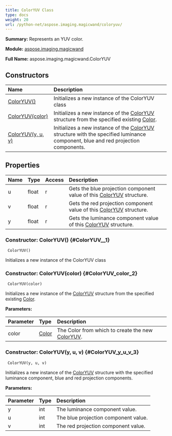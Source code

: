 ```yaml
---
title: ColorYUV Class
type: docs
weight: 20
url: /python-net/aspose.imaging.magicwand/coloryuv/
---
```


**Summary:** Represents an YUV color.

**Module:** [aspose.imaging.magicwand](/imaging/python-net/aspose.imaging.magicwand/)

**Full Name:** aspose.imaging.magicwand.ColorYUV

## **Constructors**
| **Name** | **Description** |
| :- | :- |
| [ColorYUV()](#ColorYUV__1) | Initializes a new instance of the ColorYUV class |
| [ColorYUV(color)](#ColorYUV_color_2) | Initializes a new instance of the [ColorYUV](/imaging/python-net/aspose.imaging.magicwand/coloryuv/) structure from the specified existing [Color](/imaging/python-net/aspose.imaging/color/). |
| [ColorYUV(y, u, v)](#ColorYUV_y_u_v_3) | Initializes a new instance of the [ColorYUV](/imaging/python-net/aspose.imaging.magicwand/coloryuv/) structure with the specified luminance component, blue and red projection components. |
## **Properties**
| **Name** | **Type** | **Access** | **Description** |
| :- | :- | :- | :- |
| u | float | r | Gets the blue projection component value of this [ColorYUV](/imaging/python-net/aspose.imaging.magicwand/coloryuv/) structure. |
| v | float | r | Gets the red projection component value of this [ColorYUV](/imaging/python-net/aspose.imaging.magicwand/coloryuv/) structure. |
| y | float | r | Gets the luminance component value of this [ColorYUV](/imaging/python-net/aspose.imaging.magicwand/coloryuv/) structure. |


### Constructor: ColorYUV() {#ColorYUV__1}


```
 ColorYUV() 
```

Initializes a new instance of the ColorYUV class

### Constructor: ColorYUV(color) {#ColorYUV_color_2}


```
 ColorYUV(color) 
```

Initializes a new instance of the [ColorYUV](/imaging/python-net/aspose.imaging.magicwand/coloryuv/) structure from the specified existing [Color](/imaging/python-net/aspose.imaging/color/).

**Parameters:**

| Parameter | Type | Description |
| :- | :- | :- |
| color | [Color](/imaging/python-net/aspose.imaging/color/) | The Color from which to create the new [ColorYUV](/imaging/python-net/aspose.imaging.magicwand/coloryuv/). |

### Constructor: ColorYUV(y, u, v) {#ColorYUV_y_u_v_3}


```
 ColorYUV(y, u, v) 
```

Initializes a new instance of the [ColorYUV](/imaging/python-net/aspose.imaging.magicwand/coloryuv/) structure with the specified luminance component, blue and red projection components.

**Parameters:**

| Parameter | Type | Description |
| :- | :- | :- |
| y | int | The luminance component value. |
| u | int | The blue projection component value. |
| v | int | The red projection component value. |

